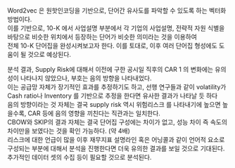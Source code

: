 <io>
Word2vec 은 원핫인코딩을 기반으로, 단어간 유사도를 파악할 수 있도록 하는 벡터화 방법이다.<br>
이를 기반으로, 10-K 에서 사업설명 부분에서 각 기업의 사업설명, 전략적 자원 식별을 바탕으로 비슷한 위치에서 등장하는 단어가 비슷한 의미라는 것을 이용하여 <br>
전체 10-K 단어집을 완성시켜보고자 한다. 이를 토대로, 이후 여러 단어집 형성에도 도움이 될 것으로 예상된다. <br>

분석 결과, Supply Risk에 대해서 이전에 구한 공시일 직후의 CAR 1 의 변화에는 유의성이 나타나지 않았으나, 부호는 음의 방향을 나타내었다. <br>
 이는 공급망 자체가 장기적인 효과를 추정하기도 하고, 선행 연구들과 같이 volatility가 Cash ratio나 Inventory 를 기반으로 추정을 한다면 유사한 결과가 나타날 듯 하다 <br>
 음의 방향이라는 것 자체는 결국 supply risk 역시 위험리스크 를 나타내기에 높으면 높을수록, CAR 등에 음의 영향을 끼친다는 직관과는 일치한다. <br>
 CBOW와 SKIP의 결과 자체는 결국 단어집 구성에는 차이가 없고, 성능 차이 즉 속도의 차이만을 보였다는 것을 확인 가능하다. (약 4배) <br>
 리스크에 대한 언급이 많을 이후 재무지표 설명라인 혹은 어닝콜과 같이 언어적 요소로 구성되는 부분에 대해서 분석을 진행한다면 더욱 유의한 결과를 보일 것으로 기대된다.<br>
 추가적인 데이터 셋의 수집 등이 필요할 것으로 분석된다. <br>
